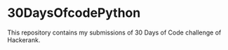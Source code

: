 # 30DaysOfcodePython
This repository contains my submissions of 30 Days of Code challenge of Hackerank. 
